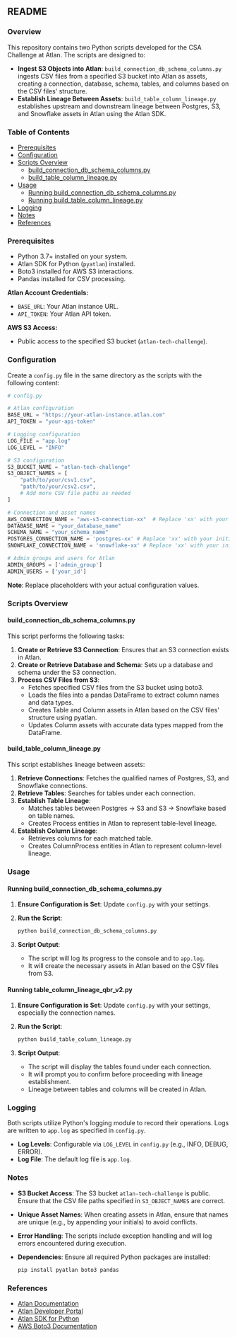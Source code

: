 ## README

### Overview
This repository contains two Python scripts developed for the CSA Challenge at Atlan. The scripts are designed to:

- **Ingest S3 Objects into Atlan**: `build_connection_db_schema_columns.py` ingests CSV files from a specified S3 bucket into Atlan as assets, creating a connection, database, schema, tables, and columns based on the CSV files' structure.
- **Establish Lineage Between Assets**: `build_table_column_lineage.py` establishes upstream and downstream lineage between Postgres, S3, and Snowflake assets in Atlan using the Atlan SDK.

### Table of Contents
- [Prerequisites](#prerequisites)
- [Configuration](#configuration)
- [Scripts Overview](#scripts-overview)
  - [build_connection_db_schema_columns.py](#build_connection_db_schema_columnspy)
  - [build_table_column_lineage.py](#build_table_column_lineagepy)
- [Usage](#usage)
  - [Running build_connection_db_schema_columns.py](#running-build_connection_db_schema_columnspy)
  - [Running build_table_column_lineage.py](#running-build_table_column_lineagepy)
- [Logging](#logging)
- [Notes](#notes)
- [References](#references)

### Prerequisites
- Python 3.7+ installed on your system.
- Atlan SDK for Python (`pyatlan`) installed.
- Boto3 installed for AWS S3 interactions.
- Pandas installed for CSV processing.

**Atlan Account Credentials:**
- `BASE_URL`: Your Atlan instance URL.
- `API_TOKEN`: Your Atlan API token.

**AWS S3 Access:**
- Public access to the specified S3 bucket (`atlan-tech-challenge`).

### Configuration
Create a `config.py` file in the same directory as the scripts with the following content:

```python
# config.py

# Atlan configuration
BASE_URL = "https://your-atlan-instance.atlan.com"
API_TOKEN = "your-api-token"

# Logging configuration
LOG_FILE = "app.log"
LOG_LEVEL = "INFO"

# S3 configuration
S3_BUCKET_NAME = "atlan-tech-challenge"
S3_OBJECT_NAMES = [
    "path/to/your/csv1.csv",
    "path/to/your/csv2.csv",
    # Add more CSV file paths as needed
]

# Connection and asset names
AWS_CONNECTION_NAME = "aws-s3-connection-xx"  # Replace 'xx' with your initials or unique identifier
DATABASE_NAME = "your_database_name"
SCHEMA_NAME = "your_schema_name"
POSTGRES_CONNECTION_NAME = 'postgres-xx' # Replace 'xx' with your initials or unique identifier
SNOWFLAKE_CONNECTION_NAME = 'snowflake-xx' # Replace 'xx' with your initials or unique identifier

# Admin groups and users for Atlan
ADMIN_GROUPS = ['admin_group']
ADMIN_USERS = ['your_id']
```

**Note**: Replace placeholders with your actual configuration values.

### Scripts Overview

#### build_connection_db_schema_columns.py
This script performs the following tasks:

1. **Create or Retrieve S3 Connection**: Ensures that an S3 connection exists in Atlan.
2. **Create or Retrieve Database and Schema**: Sets up a database and schema under the S3 connection.
3. **Process CSV Files from S3**:
   - Fetches specified CSV files from the S3 bucket using boto3.
   - Loads the files into a pandas DataFrame to extract column names and data types.
   - Creates Table and Column assets in Atlan based on the CSV files' structure using pyatlan.
   - Updates Column assets with accurate data types mapped from the DataFrame.

#### build_table_column_lineage.py
This script establishes lineage between assets:

1. **Retrieve Connections**: Fetches the qualified names of Postgres, S3, and Snowflake connections.
2. **Retrieve Tables**: Searches for tables under each connection.
3. **Establish Table Lineage**:
   - Matches tables between Postgres → S3 and S3 → Snowflake based on table names.
   - Creates Process entities in Atlan to represent table-level lineage.
4. **Establish Column Lineage**:
   - Retrieves columns for each matched table.
   - Creates ColumnProcess entities in Atlan to represent column-level lineage.

### Usage

#### Running build_connection_db_schema_columns.py
1. **Ensure Configuration is Set**: Update `config.py` with your settings.

2. **Run the Script**:

   ```bash
   python build_connection_db_schema_columns.py
   ```

3. **Script Output**:
   - The script will log its progress to the console and to `app.log`.
   - It will create the necessary assets in Atlan based on the CSV files from S3.

#### Running table_column_lineage_qbr_v2.py
1. **Ensure Configuration is Set**: Update `config.py` with your settings, especially the connection names.

2. **Run the Script**:

   ```bash
   python build_table_column_lineage.py
   ```

3. **Script Output**:
   - The script will display the tables found under each connection.
   - It will prompt you to confirm before proceeding with lineage establishment.
   - Lineage between tables and columns will be created in Atlan.

### Logging
Both scripts utilize Python's logging module to record their operations. Logs are written to `app.log` as specified in `config.py`.

- **Log Levels**: Configurable via `LOG_LEVEL` in `config.py` (e.g., INFO, DEBUG, ERROR).
- **Log File**: The default log file is `app.log`.

### Notes
- **S3 Bucket Access**: The S3 bucket `atlan-tech-challenge` is public. Ensure that the CSV file paths specified in `S3_OBJECT_NAMES` are correct.
- **Unique Asset Names**: When creating assets in Atlan, ensure that names are unique (e.g., by appending your initials) to avoid conflicts.
- **Error Handling**: The scripts include exception handling and will log errors encountered during execution.
- **Dependencies**: Ensure all required Python packages are installed:

  ```bash
  pip install pyatlan boto3 pandas
  ```

### References
- [Atlan Documentation](https://ask.atlan.com/)
- [Atlan Developer Portal](https://developer.atlan.com/)
- [Atlan SDK for Python](https://developer.atlan.com/sdks/python-details/)
- [AWS Boto3 Documentation](https://boto3.amazonaws.com/v1/documentation/api/latest/index.html)
